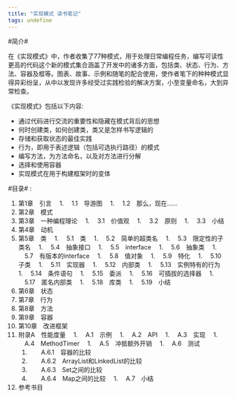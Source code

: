 ```yaml
---
title: "实现模式 读书笔记"
tags: undefine
---
```





#简介#

在《实现模式》中，作者收集了77种模式，用于处理日常编程任务，编写可读性更高的代码这个新的模式集合涵盖了开发中的诸多方面，包括类、状态、行为、方法、容器及框等。图表、故事、示例和随笔的配合使用，使作者笔下的种种模式显得异彩纷呈，从中以发现许多经受过实践检验的解决方案，小至变量命名，大到异常检查。

《实现模式》包括以下内容:
  * 通过代码进行交流的重要性和隐藏在模式背后的思想
  * 何时创建类，如何创建类，类又是怎样书写逻辑的
  * 存储和获取状态的最佳实践
  * 行为，即用于表述逻辑（包括可选执行路径）的模式
  * 编写方法，为方法命名，以及对方法进行分解
  * 选择和使用容器
  * 实现模式在用于构建框架时的变体

#目录#
:
  1. 第1章　引言　
    1. 　1.1　导游图　
    1. 　1.2　那么，现在……　
  1. 第2章　模式　
  1. 第3章　一种编程理论　
    1. 　3.1　价值观　
    1. 　3.2　原则　
    1. 　3.3　小结　
  1. 第4章　动机　
  1. 第5章　类　
    1. 　5.1　类　
    1. 　5.2　简单的超类名　
    1. 　5.3　限定性的子类名　
    1. 　5.4　抽象接口　
    1. 　5.5　interface　
    1. 　5.6　抽象类　
    1. 　5.7　有版本的interface　
    1. 　5.8　值对象　
    1. 　5.9　特化　
    1. 　5.10　子类　
    1. 　5.11　实现器　
    1. 　5.12　内部类　
    1. 　5.13　实例特有的行为　
    1. 　5.14　条件语句　
    1. 　5.15　委派　
    1. 　5.16　可插拔的选择器　
    1. 　5.17　匿名内部类　
    1. 　5.18　库类　
    1. 　5.19　小结　
  1. 第6章　状态　
  1. 第7章　行为　
  1. 第8章　方法　
  1. 第9章　容器　
  1. 第10章　改进框架　
  1. 附录A　性能度量　
    1. 　A.1　示例　
    1. 　A.2　API　
    1. 　A.3　实现　
    1. 　A.4　MethodTimer　
    1. 　A.5　冲抵额外开销　
    1. 　A.6　测试　
      1. 　　A.6.1　容器的比较　
      1. 　　A.6.2　ArrayList和LinkedList的比较　
      1. 　　A.6.3　Set之间的比较　
      1. 　　A.6.4　Map之间的比较　
    1. 　A.7　小结　
  1. 参考书目
